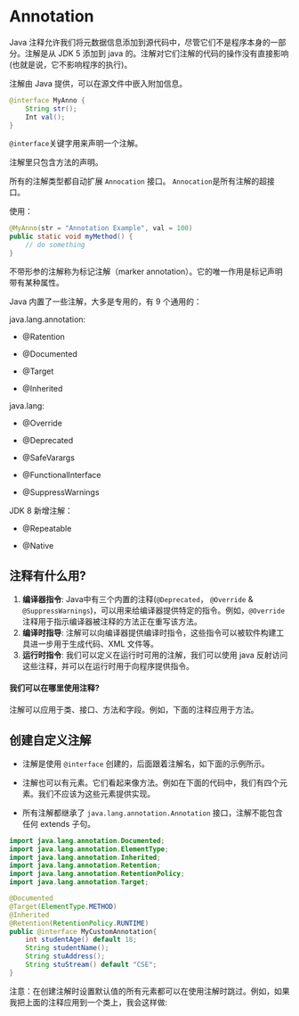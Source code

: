 # Annotation

Java 注释允许我们将元数据信息添加到源代码中，尽管它们不是程序本身的一部分。注解是从 JDK 5 添加到 java 的。注解对它们注解的代码的操作没有直接影响\(也就是说，它不影响程序的执行\)。

注解由 Java 提供，可以在源文件中嵌入附加信息。

```java
@interface MyAnno {
    String str();
    Int val();
}
```

`@interface`关键字用来声明一个注解。

注解里只包含方法的声明。

所有的注解类型都自动扩展 `Annocation` 接口。 `Annocation`是所有注解的超接口。

使用：

```java
@MyAnno(str = "Annotation Example", val = 100)
public static void myMethod() {
    // do something
}
```

不带形参的注解称为标记注解（marker annotation）。它的唯一作用是标记声明带有某种属性。

Java 内置了一些注解，大多是专用的，有 9 个通用的：

java.lang.annotation:

* @Ratention

* @Documented

* @Target

* @Inherited

java.lang:

* @Override

* @Deprecated

* @SafeVarargs

* @FunctionalInterface

* @SuppressWarnings

JDK 8 新增注解：

* @Repeatable

* @Native

## 注释有什么用?

1. **编译器指令**: Java中有三个内置的注释\(`@Deprecated`， `@Override` & `@SuppressWarnings`\)，可以用来给编译器提供特定的指令。例如，`@Override`注释用于指示编译器被注释的方法正在重写该方法。
2. **编译时指导**: 注解可以向编译器提供编译时指令，这些指令可以被软件构建工具进一步用于生成代码、XML 文件等。
3. **运行时指令**: 我们可以定义在运行时可用的注解，我们可以使用 java 反射访问这些注释，并可以在运行时用于向程序提供指令。

#### 我们可以在哪里使用注释?

注解可以应用于类、接口、方法和字段。例如，下面的注释应用于方法。

## 创建自定义注解

* 注解是使用 `@interface` 创建的，后面跟着注解名，如下面的示例所示。

* 注解也可以有元素。它们看起来像方法。例如在下面的代码中，我们有四个元素。我们不应该为这些元素提供实现。

* 所有注解都继承了 `java.lang.annotation.Annotation` 接口，注解不能包含任何 extends 子句。

```java
import java.lang.annotation.Documented;
import java.lang.annotation.ElementType;
import java.lang.annotation.Inherited;
import java.lang.annotation.Retention;
import java.lang.annotation.RetentionPolicy;
import java.lang.annotation.Target;

@Documented
@Target(ElementType.METHOD)
@Inherited
@Retention(RetentionPolicy.RUNTIME)
public @interface MyCustomAnnotation{
    int studentAge() default 18;
    String studentName();
    String stuAddress();
    String stuStream() default "CSE";
}
```

注意：在创建注解时设置默认值的所有元素都可以在使用注解时跳过。例如，如果我把上面的注释应用到一个类上，我会这样做:

